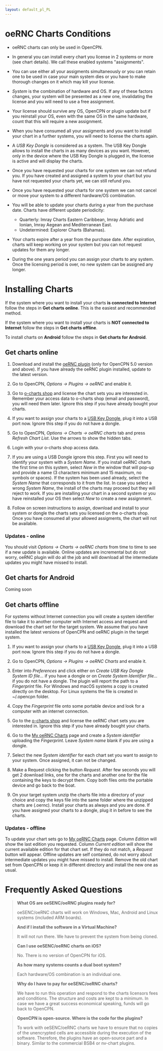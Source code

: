 ```yaml
---
layout: default_pl_PL
---
```


# oeRNC Charts Conditions

- oeRNC charts can only be used in OpenCPN.

- In general you can install every chart you license in 2 systems or more (see chart details). We call these enabled systems "assignments".

- You can use either all your assigments simultaneously or you can retain one to be used in case your main system dies or you have to make thorough changes on it which may kill your license.

- *System* is the combination of hardware and OS. If any of these factors changes, your system will be presented as a new one, invalidating the license and you will need to use a free assignment.

- Your license should survive any OS, OpenCPN or plugin update but if you reinstall your OS, even with the same OS in the same hardware, count that this will require a new assignment.

- When you have consumed all your assigments and you want to install your chart in a further systems, you will need to license the charts again.

- A *USB Key Dongle* is considered as a system. The USB Key Dongle allows to install the charts in as many devices as you want. However, only in the device where the USB Key Dongle is plugged in, the license is active and will display the charts.

- Once you have requested your charts for one system we can not refund you. If you have created and assigned a system to your chart but you have not requested your charts yet, we can still refund you.

- Once you have requested your charts for one system we can not cancel or move your system to a different hardware/OS combination.

- You will be able to update your charts during a year from the purchase date. Charts have different update periodicity:

    - Quarterly: Imray Charts Eastern Caribbean, Imray Adriatic and Ionian, Imray Aegean and Mediterranean East.
    - Undetermined: Explorer Charts (Bahamas).

- Your charts expire after a year from the purchase date. After expiration, charts will keep working on your system but you can not request updates for them any longer.

- During the one years period you can assign your charts to any system. Once the licensing period is over, no new system can be assigned any longer.

# Installing Charts

If the system where you want to install your charts **is connected to Internet** follow the steps in **Get charts online**. This is the easiest and recommended method.

If the system where you want to install your charts is **NOT connected to Internet** follow the steps in **Get charts offline**.

To install charts on **Android** follow the steps in **Get charts for Android**.

## Get charts online

1. Download and install the [oeRNC plugin](https://opencpn.org/OpenCPN/plugins/oernc.html) (only for OpenCPN 5.0 version and above). If you have already the oeRNC plugin installed, update to the latest version.

2. Go to OpenCPN, *Options → Plugins → oeRNC* and enable it.

3. Go to [o-charts shop](https://o-charts.org/shop/14-oernc) and license the chart sets you are interested in. Remember your access data to o-charts shop (email and password), you will need them later. Ignore this step if you have already bought your charts.

4. If you want to assign your charts to a [USB Key Dongle](https://o-charts.org/shop/hardware/38-usb-key-dongle.html), plug it into a USB port now. Ignore this step if you do not have a dongle.

5. Go to OpenCPN, *Options → Charts → oeRNC charts* tab and press *Refresh Chart List*. Use the arrows to show the hidden tabs.

6. Login with your o-charts shop access data.

7. If you are using a USB Dongle ignore this step. First you will need to identify your system with a *System Name*. If you
install oeRNC charts the first time on this system, select *New* in the window that will pop-up and provide a name (3 characters minimum and 15 maximum, no symbols or spaces). If the system has been used already, select the *System Name* that corresponds to it from the list. In case you select a wrong *System Name*, the install of the charts may proceed but they will reject to work. If you are installing your chart in a second system or you have reinstalled your OS then select *New* to create a new assignment.

8. Follow on screen instructions to assign, download and install to your system or dongle the charts sets you licensed on the o-charts shop. Once you have consumed all your allowed assigments, the chart will not be available. 

### Updates - online

You should visit *Options → Charts → oeRNC charts* from time to time to see if a new update is available. Online updates are incremental but do not worry, oeRNC plugin will do all the job and will download all the intermediate updates you might have missed to install.

## Get charts for Android

Coming soon

## Get charts offline

For systems without Internet connection you will create a system identifier file to take it to another computer with Internet access and request and download the chart set for the target system. We assume that you have installed the latest versions of OpenCPN and oeRNC plugin in the target system.

1. If you want to assign your charts to a [USB Key Dongle](https://o-charts.org/shop/hardware/38-usb-key-dongle.html), plug it into a USB port now. Ignore this step if you do not have a dongle.
    
2. Go to OpenCPN, *Options → Plugins → oeRNC Charts* and enable it. 

3. Enter into *Preferences* and click either on *Create USB Key Dongle System ID file...* if you have a dongle or on *Create System Identifier file...* if you do not have a dongle. The plugin will report the path to a *Fingerprint* file. For Windows and macOS systems a copy is created directly on the desktop. For Linux systems the file is created in ~/.opencpn folder.

4. Copy the *Fingerprint* file onto some portable device and look for a computer with an internet connection.

5. Go to the [o-charts shop](https://o-charts.org/shop/14-oernc) and license the oeRNC chart sets you are interested in. Ignore this step if you have already bought your charts.
    
6. Go to the [My oeRNC Charts](https://o-charts.org/shop/module/occharts/occhartsOernc) page and create a *System identifier* uploading the *Fingerprint*. Leave *System name* blank if you are using a dongle.

7. Select the new *System identifier* for each chart set you want to assign to your system. Once assigned, it can not be changed.

8. Make a Request clicking the button *Request*. After few seconds you will get 2 download links, one for the charts and another one for the file containing the keys to decrypt them. Copy both files onto the portable device and go back to the boat.

9. On your target system unzip the charts file into a directory of your choice and copy the keys file into the same folder where the unzipped charts are (.oernc). Install your charts as always and you are done. If you have assigned your charts to a dongle, plug it in before to see the charts.

### Updates - offline

To update your chart sets go to [My oeRNC Charts](https://o-charts.org/shop/module/occharts/occhartsOernc) page. Column *Edition* will show the last edition you requested. Column *Current edition* will show the current available edition for that chart set. If they do not match, a *Request* button will appear. Offline updates are self contained, do not worry about intermediate updates you might have missed to install. Remove the old chart set from OpenCPN or keep it in different directory and install the new one as usual.

# Frequently Asked Questions

> **What OS are oeSENC/oeRNC plugins ready for?**
>
> oeSENC/oeRNC charts will work on Windows, Mac, Android and Linux systems (included ARM boards).

> **And if I install the software in a Virtual Machine?**
>
> It will not run there. We have to prevent the system from being cloned.

> **Can I use oeSENC/oeRNC charts on iOS?**
>
> No. There is no version of OpenCPN for iOS.

> **As how many systems counts a dual boot system?**
> 
> Each hardware/OS combination is an individual one.

> **Why do I have to pay for oeSENC/oeRNC charts?**
>
> We have to run this operation and respond to the charts licensors fees and conditions. The structure and costs are kept to a minimum. In case we have a great success economical speaking, funds will go back to OpenCPN.

> **OpenCPN is open-source. Where is the code for the plugins?**
>
> To work with oeSENC/oeRNC charts we have to ensure that no copies of the unencrypted cells are accessible during the execution of the software. Therefore, the plugins have an open-source part and a binary. Similar to the commercial BSB4 or nv-chart plugins.
